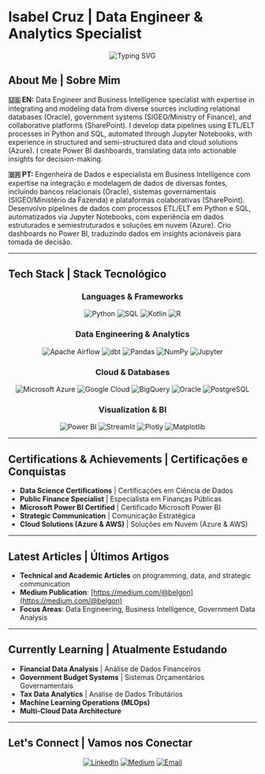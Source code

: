 # Isabel Cruz | Data Engineer & Analytics Specialist 

<div align="center">
  
![Typing SVG](https://readme-typing-svg.herokuapp.com?font=Fira+Code&weight=500&size=25&pause=1000&color=2E96F7&center=true&vCenter=true&width=600&lines=Data+Engineer+%7C+Business+Intelligence;Machine+Learning+%7C+Cloud+Solutions;Transforming+Data+into+Insights)

</div>

## About Me | Sobre Mim

**🇺🇸 EN:** Data Engineer and Business Intelligence specialist with expertise in integrating and modeling data from diverse sources including relational databases (Oracle), government systems (SIGEO/Ministry of Finance), and collaborative platforms (SharePoint). I develop data pipelines using ETL/ELT processes in Python and SQL, automated through Jupyter Notebooks, with experience in structured and semi-structured data and cloud solutions (Azure). I create Power BI dashboards, translating data into actionable insights for decision-making.

**🇧🇷 PT:** Engenheira de Dados e especialista em Business Intelligence com expertise na integração e modelagem de dados de diversas fontes, incluindo bancos relacionais (Oracle), sistemas governamentais (SIGEO/Ministério da Fazenda) e plataformas colaborativas (SharePoint). Desenvolvo pipelines de dados com processos ETL/ELT em Python e SQL, automatizados via Jupyter Notebooks, com experiência em dados estruturados e semiestruturados e soluções em nuvem (Azure). Crio dashboards no Power BI, traduzindo dados em insights acionáveis para tomada de decisão.

---

## Tech Stack | Stack Tecnológico

<div align="center">

### Languages & Frameworks
![Python](https://img.shields.io/badge/Python-3776AB?style=for-the-badge&logo=python&logoColor=white)
![SQL](https://img.shields.io/badge/SQL-336791?style=for-the-badge&logo=postgresql&logoColor=white)
![Kotlin](https://img.shields.io/badge/Kotlin-7F52FF?style=for-the-badge&logo=kotlin&logoColor=white)
![R](https://img.shields.io/badge/R-276DC3?style=for-the-badge&logo=r&logoColor=white)

### Data Engineering & Analytics
![Apache Airflow](https://img.shields.io/badge/Apache%20Airflow-017CEE?style=for-the-badge&logo=Apache%20Airflow&logoColor=white)
![dbt](https://img.shields.io/badge/dbt-FF694B?style=for-the-badge&logo=dbt&logoColor=white)
![Pandas](https://img.shields.io/badge/pandas-150458?style=for-the-badge&logo=pandas&logoColor=white)
![NumPy](https://img.shields.io/badge/numpy-013243?style=for-the-badge&logo=numpy&logoColor=white)
![Jupyter](https://img.shields.io/badge/Jupyter-F37626?style=for-the-badge&logo=Jupyter&logoColor=white)

### Cloud & Databases
![Microsoft Azure](https://img.shields.io/badge/Microsoft%20Azure-0078D4?style=for-the-badge&logo=microsoft-azure&logoColor=white)
![Google Cloud](https://img.shields.io/badge/Google%20Cloud-4285F4?style=for-the-badge&logo=google-cloud&logoColor=white)
![BigQuery](https://img.shields.io/badge/BigQuery-669DF6?style=for-the-badge&logo=google-cloud&logoColor=white)
![Oracle](https://img.shields.io/badge/Oracle-F80000?style=for-the-badge&logo=oracle&logoColor=white)
![PostgreSQL](https://img.shields.io/badge/PostgreSQL-336791?style=for-the-badge&logo=postgresql&logoColor=white)

### Visualization & BI
![Power BI](https://img.shields.io/badge/Power%20BI-F2C811?style=for-the-badge&logo=power-bi&logoColor=black)
![Streamlit](https://img.shields.io/badge/Streamlit-FF4B4B?style=for-the-badge&logo=streamlit&logoColor=white)
![Plotly](https://img.shields.io/badge/Plotly-3F4F75?style=for-the-badge&logo=plotly&logoColor=white)
![Matplotlib](https://img.shields.io/badge/Matplotlib-11557C?style=for-the-badge&logo=plotly&logoColor=white)

</div>

---

## Certifications & Achievements | Certificações e Conquistas

- **Data Science Certifications** | Certificações em Ciência de Dados
- **Public Finance Specialist** | Especialista em Finanças Públicas
- **Microsoft Power BI Certified** | Certificado Microsoft Power BI
- **Strategic Communication** | Comunicação Estratégica
- **Cloud Solutions (Azure & AWS)** | Soluções em Nuvem (Azure & AWS)

---

## Latest Articles | Últimos Artigos

- **Technical and Academic Articles** on programming, data, and strategic communication
- **Medium Publication**: [https://medium.com/@belgon](https://medium.com/@belgon)
- **Focus Areas**: Data Engineering, Business Intelligence, Government Data Analysis

---

## Currently Learning | Atualmente Estudando

- **Financial Data Analysis** | Análise de Dados Financeiros
- **Government Budget Systems** | Sistemas Orçamentários Governamentais  
- **Tax Data Analytics** | Análise de Dados Tributários
- **Machine Learning Operations (MLOps)**
- **Multi-Cloud Data Architecture**

---

## Let's Connect | Vamos nos Conectar

<div align="center">

[![LinkedIn](https://img.shields.io/badge/LinkedIn-0077B5?style=for-the-badge&logo=linkedin&logoColor=white)](https://www.linkedin.com/in/belcruz)
[![Medium](https://img.shields.io/badge/Medium-12100E?style=for-the-badge&logo=medium&logoColor=white)](https://medium.com/@belgon)
[![Email](https://img.shields.io/badge/Gmail-D14836?style=for-the-badge&logo=gmail&logoColor=white)](mailto:isabel.gon.adm@gmail.com)

</div>
